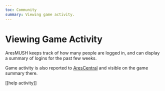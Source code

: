 ```yaml
---
toc: Community
summary: Viewing game activity.
---
```

# Viewing Game Activity

AresMUSH keeps track of how many people are logged in, and can display a summary of logins for the past few weeks.

Game activity is also reported to [AresCentral](http://arescentral.aresmush.com) and visible on the game summary there.

[[help activity]]